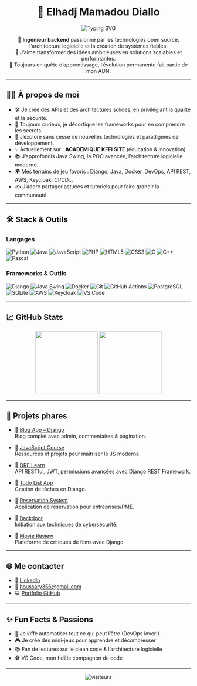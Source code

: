 <h1 align="center">🚀 Elhadj Mamadou Diallo</h1>
<p align="center">
  <img src="https://readme-typing-svg.demolab.com?font=Fira+Code&pause=1000&color=36BCF7&center=true&vCenter=true&width=435&lines=Backend+Engineer+%7C+DevOps+Enthusiast;Open+Source+%26+Clean+Code+Advocate;Building+scalable+and+secure+systems" alt="Typing SVG">
</p>

<p align="center">
  🎯 <b>Ingénieur backend</b> passionné par les technologies open source, l’architecture logicielle et la création de systèmes fiables.<br>
  🚀 J’aime transformer des idées ambitieuses en solutions scalables et performantes.<br>
  🌱 Toujours en quête d’apprentissage, l’évolution permanente fait partie de mon ADN.<br>
</p>

---

## 👨‍💻 À propos de moi

- 🛠️ Je crée des APIs et des architectures solides, en privilégiant la qualité et la sécurité.
- 🧠 Toujours curieux, je décortique les frameworks pour en comprendre les secrets.
- 🔎 J’explore sans cesse de nouvelles technologies et paradigmes de développement.
- 💡 Actuellement sur : **ACADEMIQUE KFFI SITE** (éducation & innovation).
- 📚 J’approfondis Java Swing, la POO avancée, l’architecture logicielle moderne.
- 🌍 Mes terrains de jeu favoris : Django, Java, Docker, DevOps, API REST, AWS, Keycloak, CI/CD…
- ✍️ J’adore partager astuces et tutoriels pour faire grandir la communauté.

---

## 🛠️ Stack & Outils

### Langages
![Python](https://img.shields.io/badge/Python-3776AB?logo=python&logoColor=fff&style=flat)
![Java](https://img.shields.io/badge/Java-007396?logo=java&logoColor=fff&style=flat)
![JavaScript](https://img.shields.io/badge/JavaScript-F7DF1E?logo=javascript&logoColor=222&style=flat)
![PHP](https://img.shields.io/badge/PHP-777BB4?logo=php&logoColor=fff&style=flat)
![HTML5](https://img.shields.io/badge/HTML5-E34F26?logo=html5&logoColor=fff&style=flat)
![CSS3](https://img.shields.io/badge/CSS3-1572B6?logo=css3&logoColor=fff&style=flat)
![C](https://img.shields.io/badge/C-00599C?logo=c&logoColor=fff&style=flat)
![C++](https://img.shields.io/badge/C++-00599C?logo=c%2B%2B&logoColor=fff&style=flat)
![Pascal](https://img.shields.io/badge/Pascal-512BD4?style=flat)

### Frameworks & Outils
![Django](https://img.shields.io/badge/Django-092E20?logo=django&logoColor=fff&style=flat)
![Java Swing](https://img.shields.io/badge/Java%20Swing-007396?logo=java&style=flat)
![Docker](https://img.shields.io/badge/Docker-2496ED?logo=docker&logoColor=fff&style=flat)
![Git](https://img.shields.io/badge/Git-F05032?logo=git&logoColor=fff&style=flat)
![GitHub Actions](https://img.shields.io/badge/GitHub%20Actions-2088FF?logo=github-actions&logoColor=fff&style=flat)
![PostgreSQL](https://img.shields.io/badge/PostgreSQL-336791?logo=postgresql&logoColor=fff&style=flat)
![SQLite](https://img.shields.io/badge/SQLite-003B57?logo=sqlite&logoColor=fff&style=flat)
![AWS](https://img.shields.io/badge/AWS-232F3E?logo=amazon-aws&logoColor=fff&style=flat)
![Keycloak](https://img.shields.io/badge/Keycloak-007396?logo=keycloak&logoColor=fff&style=flat)
![VS Code](https://img.shields.io/badge/VS%20Code-007ACC?logo=visual-studio-code&logoColor=fff&style=flat)

---

## 📈 GitHub Stats

<p align="center">
  <img src="https://github-readme-stats.vercel.app/api?username=elhadjmamadou&show_icons=true&theme=radical" height="170">
  <img src="https://github-readme-stats.vercel.app/api/top-langs/?username=elhadjmamadou&layout=compact&theme=radical" height="170">
</p>

---

## 🌟 Projets phares

- 🔹 [Blog App – Django](https://github.com/elhadjmamadou/Blog)  
  Blog complet avec admin, commentaires & pagination.

- 🔹 [JavaScript Course](https://github.com/elhadjmamadou/complete-javascript-course)  
  Ressources et projets pour maîtriser le JS moderne.

- 🔹 [DRF Learn](https://github.com/elhadjmamadou/drf-learn)  
  API RESTful, JWT, permissions avancées avec Django REST Framework.

- 🔹 [Todo List App](https://github.com/elhadjmamadou/Todo_List)  
  Gestion de tâches en Django.

- 🔹 [Reservation System](https://github.com/elhadjmamadou/ReservatonSystem)  
  Application de réservation pour entreprises/PME.

- 🔹 [Backdoor](https://github.com/elhadjmamadou/Backdoor)  
  Initiation aux techniques de cybersécurité.

- 🔹 [Movie Review](https://github.com/elhadjmamadou/Movie_Review)  
  Plateforme de critiques de films avec Django.

---

## 🌐 Me contacter

- 💼 [LinkedIn](https://www.linkedin.com/in/elhadj-mamadou-diallo-9786302a0/)
- 📧 [houssary356@gmail.com](mailto:houssary356@gmail.com)
- 💻 [Portfolio GitHub](https://github.com/elhadjmamadou/Elhadj_Mamadou_Portfolio)

---

## ✨ Fun Facts & Passions

- 🔁 Je kiffe automatiser tout ce qui peut l’être (DevOps lover!)
- 🎮 Je crée des mini-jeux pour apprendre et décompresser
- 📚 Fan de lectures sur le clean code & l’architecture logicielle
- 🛠️ VS Code, mon fidèle compagnon de code

---

<p align="center">
  <img src="https://visitor-badge.laobi.icu/badge?page_id=elhadjmamadou.elhadjmamadou" alt="visiteurs">
</p>
